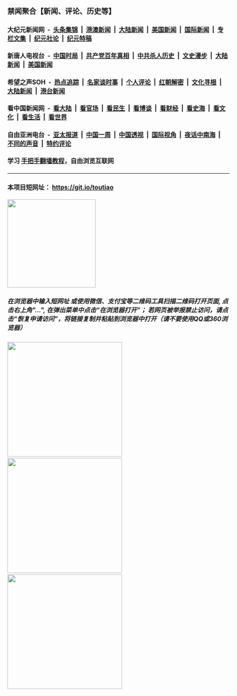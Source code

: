 ### 禁闻聚合【新闻、评论、历史等】

#### 大纪元新闻网 &nbsp;-&nbsp; [头条集锦](indexes/E头条集锦.md?t=02062233) &nbsp;|&nbsp; [港澳新闻](indexes/E港澳新闻.md?t=02062233)  &nbsp;|&nbsp; [大陆新闻](indexes/E大陆新闻.md?t=02062233) &nbsp;|&nbsp; [美国新闻](indexes/E美国新闻.md?t=02062233) &nbsp;|&nbsp; [国际新闻](indexes/E国际新闻.md?t=02062233) &nbsp;|&nbsp; [专栏文集](indexes/E专栏文集.md?t=02062233) &nbsp;|&nbsp; [纪元社论](indexes/E纪元社论.md?t=02062233) &nbsp;|&nbsp; [纪元特稿](indexes/E纪元特稿.md?t=02062233) 

#### 新唐人电视台 &nbsp;-&nbsp; [中国时局](indexes/N中国时局.md?t=02062233) &nbsp;|&nbsp; [共产党百年真相](indexes/N共产党百年真相.md?t=02062233) &nbsp;|&nbsp; [中共杀人历史](indexes/N中共杀人历史.md?t=02062233) &nbsp;|&nbsp; [文史漫步](indexes/N文史漫步.md?t=02062233) &nbsp;|&nbsp; [大陆新闻](indexes/N大陆新闻.md?t=02062233) &nbsp;|&nbsp; [美国新闻](indexes/N美国新闻.md?t=02062233)

#### 希望之声SOH &nbsp;-&nbsp; [热点追踪](indexes/H热点追踪.md?t=02062233) &nbsp;|&nbsp; [名家谈时事](indexes/H名家谈时事.md?t=02062233) &nbsp;|&nbsp; [个人评论](indexes/H个人评论.md?t=02062233)  &nbsp;|&nbsp; [红朝解密](indexes/H红朝解密.md?t=02062233) &nbsp;|&nbsp; [文化寻根](indexes/H文化寻根.md?t=02062233) &nbsp;|&nbsp; [大陆新闻](indexes/H大陆新闻.md?t=02062233) &nbsp;|&nbsp; [港台新闻](indexes/H港台新闻.md?t=02062233)

#### 看中国新闻网 &nbsp;-&nbsp; [看大陆](indexes/S看大陆.md?t=02062233) &nbsp;|&nbsp; [看官场](indexes/S看官场.md?t=02062233) &nbsp;|&nbsp; [看民生](indexes/S看民生.md?t=02062233)  &nbsp;|&nbsp; [看博谈](indexes/S看博谈.md?t=02062233) &nbsp;|&nbsp; [看财经](indexes/S看财经.md?t=02062233) &nbsp;|&nbsp; [看史海](indexes/S看史海.md?t=02062233) &nbsp;|&nbsp; [看文化](indexes/S看文化.md?t=02062233) &nbsp;|&nbsp; [看生活](indexes/S看生活.md?t=02062233) &nbsp;|&nbsp; [看世界](indexes/S看世界.md?t=02062233)

#### 自由亚洲电台 &nbsp;-&nbsp; [亚太报道](indexes/R亚太报道.md?t=02062233) &nbsp;|&nbsp; [中国一周](indexes/R中国一周.md?t=02062233) &nbsp;|&nbsp; [中国透视](indexes/R中国透视.md?t=02062233)  &nbsp;|&nbsp; [国际视角](indexes/R国际视角.md?t=02062233) &nbsp;|&nbsp; [夜话中南海](indexes/R夜话中南海.md?t=02062233) &nbsp;|&nbsp; [不同的声音](indexes/R不同的声音.md?t=02062233) &nbsp;|&nbsp; [特约评论](indexes/R特约评论.md?t=02062233)

#### 学习 [手把手翻墙教程](https://github.com/gfw-breaker/guides/wiki)，自由浏览互联网

----

#### 本项目短网址： https://git.io/toutiao
<img src="https://raw.githubusercontent.com/gfw-breaker/banned-news/master/scripts/img/qr.png" width="200px"/>  

##### 在浏览器中输入短网址 或使用微信、支付宝等二维码工具扫描二维码打开页面, 点击右上角"...", 在弹出菜单中点击“在浏览器打开”； 若网页被举报禁止访问，请点击“恢复申请访问”，将链接复制并粘贴到浏览器中打开（请不要使用QQ或360浏览器）

<img src="https://raw.githubusercontent.com/gfw-breaker/banned-news/master/scripts/img/1.png" width="260px"/> &nbsp; <img src="https://raw.githubusercontent.com/gfw-breaker/banned-news/master/scripts/img/2.png" width="260px"/> &nbsp; <img src="https://raw.githubusercontent.com/gfw-breaker/banned-news/master/scripts/img/3.png" width="260px"/>
